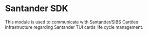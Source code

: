 # Santander SDK

This module is used to communicate with Santander/SIBS Cartões infrastructure regarding Santander TUI cards life cycle management.
